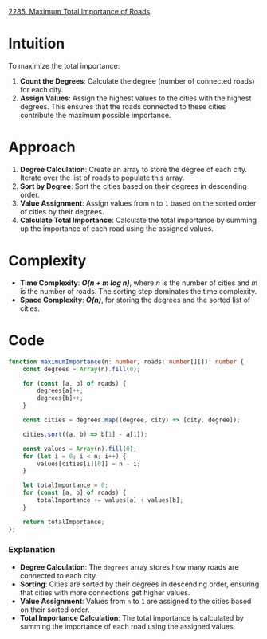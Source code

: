 [2285. Maximum Total Importance of Roads](https://leetcode.com/problems/maximum-total-importance-of-roads/)

# Intuition

To maximize the total importance:
1. **Count the Degrees**: Calculate the degree (number of connected roads) for each city.
2. **Assign Values**: Assign the highest values to the cities with the highest degrees. This ensures that the roads connected to these cities contribute the maximum possible importance.

# Approach

1. **Degree Calculation**: Create an array to store the degree of each city. Iterate over the list of roads to populate this array.
2. **Sort by Degree**: Sort the cities based on their degrees in descending order.
3. **Value Assignment**: Assign values from `n` to `1` based on the sorted order of cities by their degrees.
4. **Calculate Total Importance**: Calculate the total importance by summing up the importance of each road using the assigned values.

# Complexity

- **Time Complexity**: ***O(n + m log n)***, where *n* is the number of cities and *m* is the number of roads. The sorting step dominates the time complexity.
- **Space Complexity**: ***O(n)***, for storing the degrees and the sorted list of cities.

# Code

```typescript
function maximumImportance(n: number, roads: number[][]): number {
    const degrees = Array(n).fill(0);

    for (const [a, b] of roads) {
        degrees[a]++;
        degrees[b]++;
    }

    const cities = degrees.map((degree, city) => [city, degree]);

    cities.sort((a, b) => b[1] - a[1]);

    const values = Array(n).fill(0);
    for (let i = 0; i < n; i++) {
        values[cities[i][0]] = n - i;
    }

    let totalImportance = 0;
    for (const [a, b] of roads) {
        totalImportance += values[a] + values[b];
    }

    return totalImportance;
};

```

### Explanation

- **Degree Calculation**: The `degrees` array stores how many roads are connected to each city.
- **Sorting**: Cities are sorted by their degrees in descending order, ensuring that cities with more connections get higher values.
- **Value Assignment**: Values from `n` to `1` are assigned to the cities based on their sorted order.
- **Total Importance Calculation**: The total importance is calculated by summing the importance of each road using the assigned values.